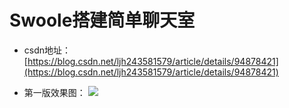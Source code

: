 # Swoole搭建简单聊天室 #

- csdn地址：[https://blog.csdn.net/ljh243581579/article/details/94878421](https://blog.csdn.net/ljh243581579/article/details/94878421)

- 第一版效果图：
![](https://img-blog.csdnimg.cn/20190706175449700.gif)